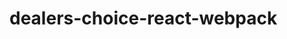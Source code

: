 # dealers-choice-react-webpack

<!-- Phase 0 PartA
   x setup install sequelize, pg, and express and nodemon as a dev dependency
   x add a server.js file
   x add a start:dev script which has nodemon call server.js
Phase 0 PartB
   x install webpack webpack-cli react react-dom babel-loader @babel/preset-react as dev dependencies
   x create a src/index.js file
   x use the following webpack.config.js file
Phase 1
   x add a backend data model and seed some data
Phase 2
   x add a GET api route which will be used to on the front end to return all of your data
   x example GET /api/your_model_name_pluralized_goes_here (ie things, people, pets, etc.. etc.)
   x add a POST route which will randomly generate a new item (you can test this with curl)
Phase 3
   x add a GET / route to return index.html
   x make sure to add a static route so that the webpack generated file can be returned to the client
Phase 4
   x setup a React application which will load the data from your backend route by making an axios call.
Phase 5
   x add the ability for a user to insert an item by calling the POST route you created. Make sure the new item is displayed.
Phase 6
   x deploy your application
Phase n+ (extra credit)
   x add ability to delete data
   x style your application
    add some tests -->